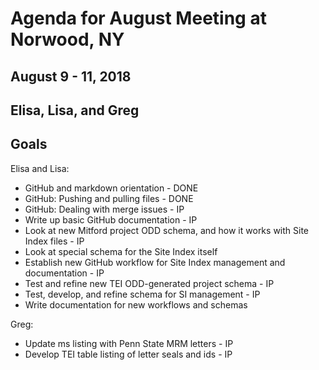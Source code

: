# Agenda for August Meeting at Norwood, NY
## August 9 - 11, 2018
## Elisa, Lisa, and Greg

## Goals

Elisa and Lisa:

* GitHub and markdown orientation - DONE
* GitHub: Pushing and pulling files - DONE
* GitHub: Dealing with merge issues - IP
* Write up basic GitHub documentation - IP
* Look at new Mitford project ODD schema, and how it works with Site Index files - IP
* Look at special schema for the Site Index itself 
* Establish new GitHub workflow for Site Index management and documentation - IP
* Test and refine new TEI ODD-generated project schema - IP
* Test, develop, and refine schema for SI management - IP
* Write documentation for new workflows and schemas 

Greg:

* Update ms listing with Penn State MRM letters - IP
* Develop TEI table listing of letter seals and ids - IP






